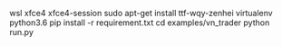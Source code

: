wsl
xfce4
xfce4-session 
 sudo apt-get install ttf-wqy-zenhei
virtualenv
 python3.6
 pip install -r requirement.txt
 cd examples/vn_trader
 python run.py

